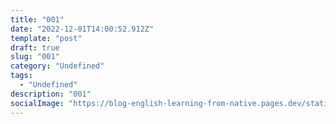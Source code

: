 ```yaml
---
title: "001"
date: "2022-12-01T14:00:52.912Z"
template: "post"
draft: true
slug: "001"
category: "Undefined"
tags:
  - "Undefined"
description: "001"
socialImage: "https://blog-english-learning-from-native.pages.dev/static/6d23def1cb1bb7e5b95b7d0fb36eaa96/47930/photo.jpg"
---
```


